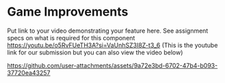 # Game Improvements

Put link to your video demonstrating your feature here.  See assignment specs on what is required for this component
https://youtu.be/o5RvFUeTH3A?si=VaUnhSZ3I8Z-t3_6 (This is the youtube link for our submission but you can also view the video below)



https://github.com/user-attachments/assets/9a72e3bd-6702-47b4-b093-37720ea43257

